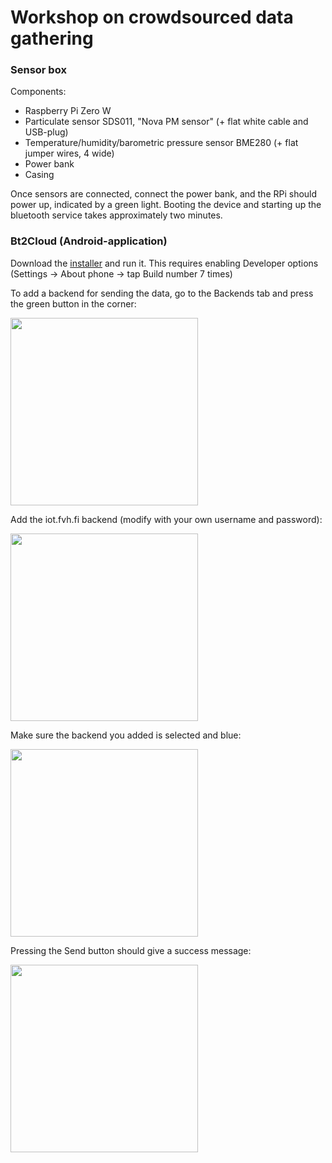 # Workshop on crowdsourced data gathering

### Sensor box
Components:
* Raspberry Pi Zero W
* Particulate sensor SDS011, "Nova PM sensor" (+ flat white cable and USB-plug)
* Temperature/humidity/barometric pressure sensor BME280 (+ flat jumper wires, 4 wide)
* Power bank
* Casing

Once sensors are connected, connect the power bank, and the RPi should power up, indicated by a green light. Booting the device and starting up the bluetooth service takes approximately two minutes.

### Bt2Cloud (Android-application)
Download the [installer](https://github.com/City-of-Helsinki/bt2cloud-app/releases/download/v1.0.0rc/bt2cloud-release_v1.0.0rc.apk) and run it. This requires enabling Developer options (Settings -> About phone -> tap Build number 7 times)

To add a backend for sending the data, go to the Backends tab and press the green button in the corner:

<img src="https://github.com/VekotinVerstas/rpi-air-workshop/blob/master/images/bt2cloud_add_backend_010.png?raw=true" width="300">

Add the iot.fvh.fi backend (modify with your own username and password):

<img src="https://github.com/VekotinVerstas/rpi-air-workshop/blob/master/images/bt2cloud_add_backend_020.png?raw=true" width="300">

Make sure the backend you added is selected and blue:

<img src="https://github.com/VekotinVerstas/rpi-air-workshop/blob/master/images/bt2cloud_add_backend_030.png?raw=true" width="300">

Pressing the Send button should give a success message:

<img src="https://github.com/VekotinVerstas/rpi-air-workshop/blob/master/images/bt2cloud_add_backend_040.png?raw=true" width="300">
